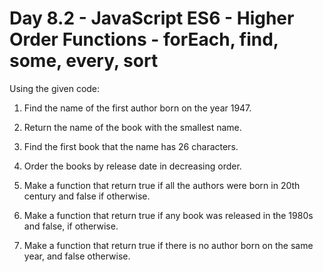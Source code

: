 # Day 8.2 - JavaScript ES6 - Higher Order Functions - forEach, find, some, every, sort

Using the given code:

1. Find the name of the first author born on the year 1947.

2. Return the name of the book with the smallest name.

3. Find the first book that the name has 26 characters.

4. Order the books by release date in decreasing order.

5. Make a function that return true if all the authors were born in 20th century and false if otherwise.

6. Make a function that return true if any book was released in the 1980s and false, if otherwise.

7. Make a function that return true if there is no author born on the same year, and false otherwise.
